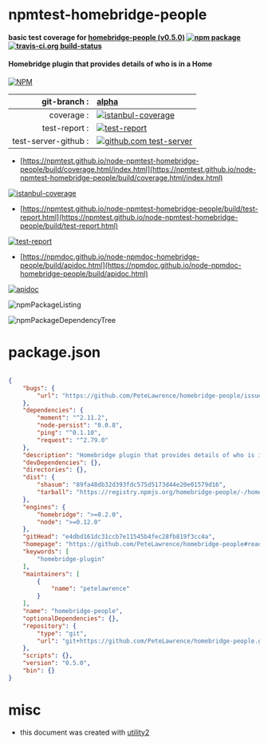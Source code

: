 # npmtest-homebridge-people

#### basic test coverage for  [homebridge-people (v0.5.0)](https://github.com/PeteLawrence/homebridge-people#readme)  [![npm package](https://img.shields.io/npm/v/npmtest-homebridge-people.svg?style=flat-square)](https://www.npmjs.org/package/npmtest-homebridge-people) [![travis-ci.org build-status](https://api.travis-ci.org/npmtest/node-npmtest-homebridge-people.svg)](https://travis-ci.org/npmtest/node-npmtest-homebridge-people)

#### Homebridge plugin that provides details of who is in a Home

[![NPM](https://nodei.co/npm/homebridge-people.png?downloads=true&downloadRank=true&stars=true)](https://www.npmjs.com/package/homebridge-people)

| git-branch : | [alpha](https://github.com/npmtest/node-npmtest-homebridge-people/tree/alpha)|
|--:|:--|
| coverage : | [![istanbul-coverage](https://npmtest.github.io/node-npmtest-homebridge-people/build/coverage.badge.svg)](https://npmtest.github.io/node-npmtest-homebridge-people/build/coverage.html/index.html)|
| test-report : | [![test-report](https://npmtest.github.io/node-npmtest-homebridge-people/build/test-report.badge.svg)](https://npmtest.github.io/node-npmtest-homebridge-people/build/test-report.html)|
| test-server-github : | [![github.com test-server](https://npmtest.github.io/node-npmtest-homebridge-people/GitHub-Mark-32px.png)](https://npmtest.github.io/node-npmtest-homebridge-people/build/app/index.html) | | build-artifacts : | [![build-artifacts](https://npmtest.github.io/node-npmtest-homebridge-people/glyphicons_144_folder_open.png)](https://github.com/npmtest/node-npmtest-homebridge-people/tree/gh-pages/build)|

- [https://npmtest.github.io/node-npmtest-homebridge-people/build/coverage.html/index.html](https://npmtest.github.io/node-npmtest-homebridge-people/build/coverage.html/index.html)

[![istanbul-coverage](https://npmtest.github.io/node-npmtest-homebridge-people/build/screenCapture.buildCi.browser.%252Ftmp%252Fbuild%252Fcoverage.lib.html.png)](https://npmtest.github.io/node-npmtest-homebridge-people/build/coverage.html/index.html)

- [https://npmtest.github.io/node-npmtest-homebridge-people/build/test-report.html](https://npmtest.github.io/node-npmtest-homebridge-people/build/test-report.html)

[![test-report](https://npmtest.github.io/node-npmtest-homebridge-people/build/screenCapture.buildCi.browser.%252Ftmp%252Fbuild%252Ftest-report.html.png)](https://npmtest.github.io/node-npmtest-homebridge-people/build/test-report.html)

- [https://npmdoc.github.io/node-npmdoc-homebridge-people/build/apidoc.html](https://npmdoc.github.io/node-npmdoc-homebridge-people/build/apidoc.html)

[![apidoc](https://npmdoc.github.io/node-npmdoc-homebridge-people/build/screenCapture.buildCi.browser.%252Ftmp%252Fbuild%252Fapidoc.html.png)](https://npmdoc.github.io/node-npmdoc-homebridge-people/build/apidoc.html)

![npmPackageListing](https://npmtest.github.io/node-npmtest-homebridge-people/build/screenCapture.npmPackageListing.svg)

![npmPackageDependencyTree](https://npmtest.github.io/node-npmtest-homebridge-people/build/screenCapture.npmPackageDependencyTree.svg)



# package.json

```json

{
    "bugs": {
        "url": "https://github.com/PeteLawrence/homebridge-people/issues"
    },
    "dependencies": {
        "moment": "^2.11.2",
        "node-persist": "0.0.8",
        "ping": "^0.1.10",
        "request": "^2.79.0"
    },
    "description": "Homebridge plugin that provides details of who is in a Home",
    "devDependencies": {},
    "directories": {},
    "dist": {
        "shasum": "89fa48db32d393fdc575d5173d44e20e01579d16",
        "tarball": "https://registry.npmjs.org/homebridge-people/-/homebridge-people-0.5.0.tgz"
    },
    "engines": {
        "homebridge": ">=0.2.0",
        "node": ">=0.12.0"
    },
    "gitHead": "e4dbd161dc31ccb7e11545b4fec28fb819f3cc4a",
    "homepage": "https://github.com/PeteLawrence/homebridge-people#readme",
    "keywords": [
        "homebridge-plugin"
    ],
    "maintainers": [
        {
            "name": "petelawrence"
        }
    ],
    "name": "homebridge-people",
    "optionalDependencies": {},
    "repository": {
        "type": "git",
        "url": "git+https://github.com/PeteLawrence/homebridge-people.git"
    },
    "scripts": {},
    "version": "0.5.0",
    "bin": {}
}
```



# misc
- this document was created with [utility2](https://github.com/kaizhu256/node-utility2)
